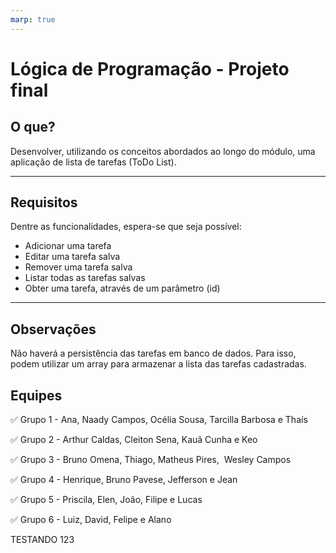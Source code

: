 ```yaml
---
marp: true
---
```


# Lógica de Programação - Projeto final

## O que?

Desenvolver, utilizando os conceitos abordados ao longo do módulo, uma aplicação de lista de tarefas (ToDo List).

---

## Requisitos

Dentre as funcionalidades, espera-se que seja possível:

- Adicionar uma tarefa
- Editar uma tarefa salva
- Remover uma tarefa salva
- Listar todas as tarefas salvas
- Obter uma tarefa, através de um parâmetro (id)

---

## Observações

Não haverá a persistência das tarefas em banco de dados. Para isso, podem utilizar um array para armazenar a lista das tarefas cadastradas.

## Equipes

✅ Grupo 1 - Ana, Naady Campos, Océlia Sousa, Tarcilla Barbosa e Thaís

✅ Grupo 2 - Arthur Caldas, Cleiton Sena, Kauã Cunha e Keo

✅ Grupo 3 - Bruno Omena, Thiago, Matheus Pires,  Wesley Campos

✅ Grupo 4 - Henrique, Bruno Pavese, Jefferson e Jean

✅ Grupo 5 - Priscila, Elen, João, Filipe e Lucas

✅ Grupo 6 - Luiz, David, Felipe e Alano

TESTANDO 123
